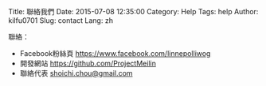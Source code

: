 Title: 聯絡我們
Date: 2015-07-08 12:35:00
Category: Help
Tags: help
Author: kilfu0701
Slug: contact
Lang: zh

<!-- PELICAN_BEGIN_SUMMARY -->
<div>
  <div class="sub-lead-title">聯絡：</div>
  <ul>
    <li>Facebook粉絲頁 <a href="https://www.facebook.com/linnepolliwog" target="_blank">https://www.facebook.com/linnepolliwog</a></li>
    <li>開發網站 <a href="https://github.com/ProjectMeilin" target="_blank">https://github.com/ProjectMeilin</a></li>
    <li>聯絡代表 <a href="mailto:shoichi.chou@gmail.com">shoichi.chou@gmail.com</a></li>
  </ul>
</div>
<!-- PELICAN_END_SUMMARY -->
